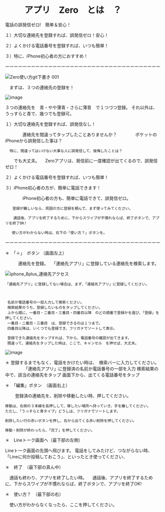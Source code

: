 # 　　 アプリ　Zero　とは　？

電話の誤発信ゼロ!　簡単＆安心！

１）大切な連絡先を登録すれば、誤発信ゼロ！安心！

２）よくかける電話番号を登録すれば、いつも簡単！

３）特に、iPhone初心者の方におすすめ！

ーーーーーーーーーーーーーーーーーーーーーーーーーーーーーーーーーーーー


![Zero使い方git下書き 001](https://user-images.githubusercontent.com/101084603/196901909-20fa5e5e-267d-4d10-bdc7-d4f32ccc70fc.jpeg)





　まずは、３つの連絡先の登録を！
 
 
 ![image](https://user-images.githubusercontent.com/101084603/194691149-638aba30-ee67-454a-a26a-3a6c4ca83b3c.png)

 
 ３つの連絡先を　青・やや薄青・さらに薄青　で１つづつ登録。
 それ以外は、うっすらと青で、幾つでも登録可。
 
１）大切な連絡先を登録すれば、誤発信なし！

　　　　連絡先を間違ってタップしたことありませんか？
　　　　ポケットのiPhoneから誤発信した事は？
    
      特に、間違ってはいけない大事な人に誤発信して、後悔したことは？
    
   　　でも大丈夫。
     　Zeroアプリは、発信前に一度確認が出てくるので、誤発信ゼロ！

２）よくかける電話番号を登録すれば、いつも簡単！
     
３）iPhone初心者の方が、簡単に電話できます！

　　　　iPhone初心者の方も、簡単に電話できて、誤発信ゼロ。
    
    　　登録が難しいなら、周囲の方に登録を頼んで、まず使ってみてください。
      
      　通話後、アプリを終了するために、下からスワイプが不慣れならば、終了ボタンで、アプリを終了OK!
       
       使い方がわからない時は、右下の「使い方？」ボタンを。
       

ーーーーーーーーーーーーーーーーーーーーーーーーーーーーーーーーーーーー

＊　「＋」　ボタン （画面左上）

　　　連絡先を登録。
  　「連絡先アプリ」に登録している連絡先を検索します。
   
![iphone_8plus_連絡先アクセス](https://user-images.githubusercontent.com/101084603/194191267-df8a1fa8-23cb-4394-b7c4-b7ea6e051c6c.png)

    「連絡先アプリ」に登録してない場合は、まず、「連絡先アプリ」に登録してください。
    
    
    
     名前か電話番号の一部入力して検索ください。
     検索結果のうち、登録したいものをタップしてください。
     上から順に、一番目・二番目・三番目・四番目以降　のどの順番で登録かを選び、「登録」を押してください。
     一番目・二番目・三番目　は、登録できるのは１つまで。
     四番目以降は、いくつでも登録でき、フリガナでソートして表示。
     
     登録できた連絡先をタップすれば、下から、電話番号の確認が出てきます。
     間違って、連絡先をタップした時は、ここで、キャンセル　を押せば、大丈夫。
 
![image](https://user-images.githubusercontent.com/101084603/194691276-e413d99d-42f5-4a47-a712-536fe6a74373.png)
 
＊  登録するまでもなく、電話をかけたい時は、　検索バーに入力してください。
　　　　
    「連絡先アプリ」に登録済の名前か電話番号の一部を入力
    検索結果の中で、該当の連絡先をタップ
    画面下から、出てくる電話番号をタップ
   
   
＊　「編集」ボタン　（画面右上）

　　 登録済の連絡先を、削除や移動したい時、押してください。
   
    移動は、右側の３本線を長押しして、移したい場所へ持っていき、手を離してください。
    ただし、「うっすらと青タイプ」どうしは、フリガナでソートします。
    
    削除したい行の赤いボタンを押し、右から出てくる赤い削除を押してください。
    
    移動・削除が終わったら、「完了」を押してください。
    
   
＊　Lineトーク画面へ（最下部の左側）

   Lineトーク画面の先頭へ飛びます。
   電話をしてみたけど、つながらない時、「Lineに何か投稿しておこう」、といったとき使ってください、
   
   
＊　終了　（最下部の真ん中）

 　通話も終わり、アプリを終了したい時。
 　通話後、アプリを終了するために、下からスワイプが不慣れならば、終了ボタンで、アプリを終了OK!
 
 
＊　使い方？　（最下部の右）

 　使い方がわからなくなったら、ここを押してください。
　 
　　
   
   
   

      　
      
    　　
